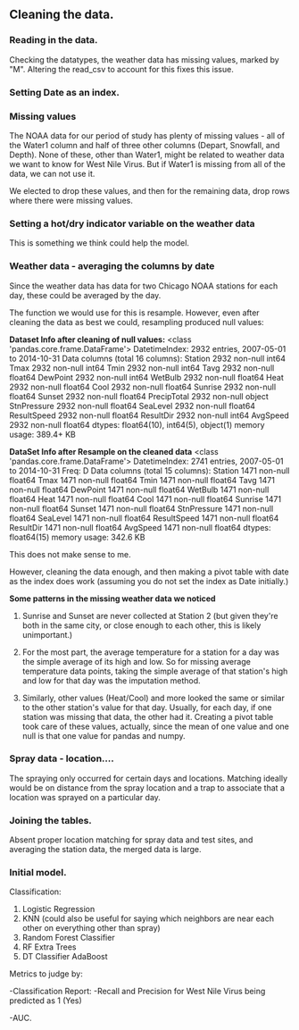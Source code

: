 ## Cleaning the data.

### Reading in the data.

Checking the datatypes, the weather data has missing values, marked by "M".
Altering the read_csv to account for this fixes this issue.

### Setting Date as an index.

### Missing values

The NOAA data for our period of study has plenty of missing values - all of the Water1 column and half of three other columns (Depart, Snowfall, and Depth). None of these, other than Water1, might be related to weather data we want to know for West Nile Virus. But if Water1 is missing from all of the data, we can not use it.

We elected to drop these values, and then for the remaining data, drop rows where there were missing values.

### Setting a hot/dry indicator variable on the weather data

This is something we think could help the model.

### Weather data - averaging the columns by date

Since the weather data has data for two Chicago NOAA stations for each day, these could be averaged by the day.

The function we would use for this is resample. However, even after cleaning the data as best we could, resampling produced null values:

**Dataset Info after cleaning of null values:**
<class 'pandas.core.frame.DataFrame'>
DatetimeIndex: 2932 entries, 2007-05-01 to 2014-10-31
Data columns (total 16 columns):
Station        2932 non-null int64
Tmax           2932 non-null int64
Tmin           2932 non-null int64
Tavg           2932 non-null float64
DewPoint       2932 non-null int64
WetBulb        2932 non-null float64
Heat           2932 non-null float64
Cool           2932 non-null float64
Sunrise        2932 non-null float64
Sunset         2932 non-null float64
PrecipTotal    2932 non-null object
StnPressure    2932 non-null float64
SeaLevel       2932 non-null float64
ResultSpeed    2932 non-null float64
ResultDir      2932 non-null int64
AvgSpeed       2932 non-null float64
dtypes: float64(10), int64(5), object(1)
memory usage: 389.4+ KB

**DataSet Info after Resample on the cleaned data**
<class 'pandas.core.frame.DataFrame'>
DatetimeIndex: 2741 entries, 2007-05-01 to 2014-10-31
Freq: D
Data columns (total 15 columns):
Station        1471 non-null float64
Tmax           1471 non-null float64
Tmin           1471 non-null float64
Tavg           1471 non-null float64
DewPoint       1471 non-null float64
WetBulb        1471 non-null float64
Heat           1471 non-null float64
Cool           1471 non-null float64
Sunrise        1471 non-null float64
Sunset         1471 non-null float64
StnPressure    1471 non-null float64
SeaLevel       1471 non-null float64
ResultSpeed    1471 non-null float64
ResultDir      1471 non-null float64
AvgSpeed       1471 non-null float64
dtypes: float64(15)
memory usage: 342.6 KB

This does not make sense to me.

However, cleaning the data enough, and then making a pivot table with date as the index does work (assuming you do not set the index as Date initially.)

**Some patterns in the missing weather data we noticed**

1) Sunrise and Sunset are never collected at Station 2 (but given they're both in the same city, or close enough to each other, this is likely unimportant.)

2) For the most part, the average temperature for a station for a day was the simple average of its high and low. So for missing average temperature data points, taking the simple average of that station's high and low for that day was the imputation method.

3) Similarly, other values (Heat/Cool) and more looked the same or similar to the other station's value for that day. Usually, for each day, if one station was missing that data, the other had it. Creating a pivot table took care of these values, actually, since the mean of one value and one null is that one value for pandas and numpy.

### Spray data - location....
The spraying only occurred for certain days and locations. Matching ideally would be on distance from the spray location and a trap to associate that a location was sprayed on a particular day.

### Joining the tables.

Absent proper location matching for spray data and test sites, and averaging the station data, the merged data is large.


### Initial model.

Classification:
1) Logistic Regression
2) KNN (could also be useful for saying which neighbors are near each other on
everything other than spray)
3) Random Forest Classifier
4) RF Extra Trees
5) DT Classifier AdaBoost

Metrics to judge by:

-Classification Report:
  -Recall and Precision for West Nile Virus being predicted as 1 (Yes)

-AUC.
